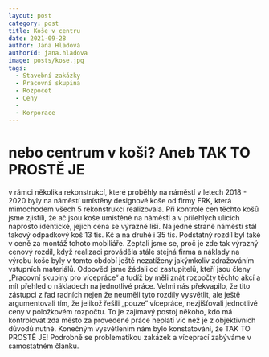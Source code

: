 ```yaml
---
layout: post
category: post
title: Koše v centru 
date: 2021-09-28
author: Jana Hladová
authorId: jana.hladova
image: posts/kose.jpg
tags:
  - Stavební zakázky
  - Pracovní skupina
  - Rozpočet
  - Ceny
  - 
  - Korporace
---
```


# nebo centrum v koši? Aneb TAK TO PROSTĚ JE

v rámci několika rekonstrukcí, které proběhly na náměstí v letech 2018 - 2020 byly na náměstí umístěny designové koše od firmy FRK, která mimochodem všech 5 rekonstrukcí realizovala. Při kontrole cen těchto košů jsme zjistili, že ač jsou koše umístěné na náměstí a v přilehlých ulicích naprosto identické, jejich cena se výrazně liší. Na jedné straně náměstí stál takový odpadkový koš 13 tis. Kč a na druhé i 35 tis. Podstatný rozdíl byl také v ceně za montáž tohoto mobiliáře. Zeptali jsme se, proč je zde tak výrazný cenový rozdíl, když realizaci prováděla stále stejná firma a náklady na výrobu koše byly v tomto období ještě nezatíženy jakýmkoliv zdražováním vstupních materiálů. Odpověď jsme žádali od zastupitelů, kteří jsou členy „Pracovní skupiny pro vícepráce“ a tudíž by měli znát rozpočty těchto akcí a mít přehled o nákladech na jednotlivé práce. Velmi nás překvapilo, že tito zástupci z řad radních nejen že neuměli tyto rozdíly vysvětlit, ale ještě argumentovali tím, že jelikož řešili „pouze“ vícepráce, nezjišťovali jednotlivé ceny v položkovém rozpočtu. To je zajímavý postoj někoho, kdo má kontrolovat zda město za provedené práce neplatí víc než je z objektivních důvodů nutné. Konečným vysvětlením nám bylo konstatování, že TAK TO PROSTĚ JE! Podrobně se problematikou zakázek a víceprací zabýváme v samostatném článku. 
